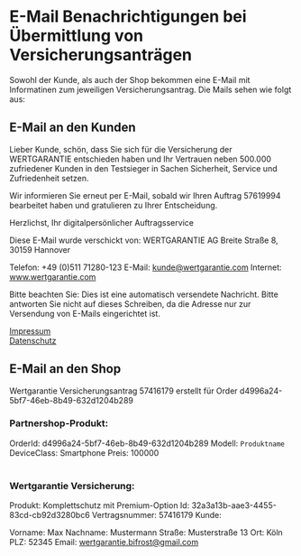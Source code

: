 # E-Mail Benachrichtigungen bei Übermittlung von Versicherungsanträgen

Sowohl der Kunde, als auch der Shop bekommen eine E-Mail mit Informatinen zum jeweiligen Versicherungsantrag.
Die Mails sehen wie folgt aus:

## E-Mail an den Kunden
Lieber Kunde, 
schön, dass Sie sich für die Versicherung der WERTGARANTIE entschieden haben und Ihr Vertrauen neben 500.000 zufriedener Kunden in den Testsieger in Sachen Sicherheit, Service und Zufriedenheit setzen.

Wir informieren Sie erneut per E-Mail, sobald wir Ihren Auftrag 57619994 bearbeitet haben und gratulieren zu Ihrer Entscheidung.

Herzlichst, 
Ihr digitalpersönlicher Auftragsservice





Diese E-Mail wurde verschickt von:
WERTGARANTIE AG
Breite Straße 8, 30159 Hannover 



Telefon: +49 (0)511 71280-123
E-Mail: kunde@wertgarantie.com
Internet: www.wertgarantie.com 

Bitte beachten Sie: 
Dies ist eine automatisch versendete Nachricht. Bitte antworten Sie nicht auf dieses Schreiben, da die Adresse nur zur Versendung von E-Mails eingerichtet ist. 

[Impressum](https://www.wertgarantie.de/Home/Service/Impressum.aspx) <br/>
[Datenschutz](https://www.wertgarantie.de/Home/Service/Datenschutz.aspx)


## E-Mail an den Shop

Wertgarantie Versicherungsantrag 57416179 erstellt für Order d4996a24-5bf7-46eb-8b49-632d1204b289

### Partnershop-Produkt:

OrderId: d4996a24-5bf7-46eb-8b49-632d1204b289
Modell: `Produktname`
DeviceClass: Smartphone
Preis: 100000
<br/><br/>

### Wertgarantie Versicherung:

Produkt: Komplettschutz mit Premium-Option 
Id: 32a3a13b-aae3-4455-83cd-cb92d3280bc6 
Vertragsnummer: 57416179
Kunde:

Vorname: Max
Nachname: Mustermann
Straße: Musterstraße 13
Ort: Köln
PLZ: 52345
Email: wertgarantie.bifrost@gmail.com 